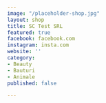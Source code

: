 ```yaml
---
image: "/placeholder-shop.jpg"
layout: shop
title: SC Test SRL
featured: true
facebook: facebook.com
instagram: insta.com
website: ''
category:
- Beauty
- Bauturi
- Animale
published: false

---
```

